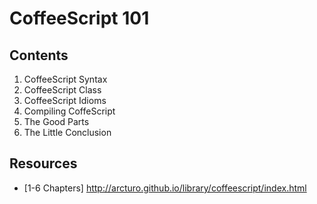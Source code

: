 # CoffeeScript 101

## Contents

1. CoffeeScript Syntax
2. CoffeeScript Class
3. CoffeeScript Idioms
4. Compiling CoffeScript
5. The Good Parts
6. The Little Conclusion

## Resources

* [1-6 Chapters] http://arcturo.github.io/library/coffeescript/index.html
